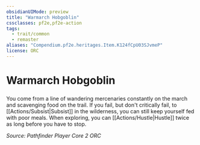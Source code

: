 ```yaml
---
obsidianUIMode: preview
title: "Warmarch Hobgoblin"
cssclasses: pf2e,pf2e-action
tags:
  - trait/common
  - remaster
aliases: "Compendium.pf2e.heritages.Item.K124fCpU03SJvmeP"
license: ORC
---
```

# Warmarch Hobgoblin

### 






You come from a line of wandering mercenaries constantly on the march and scavenging food on the trail. If you fail, but don't critically fail, to [[Actions/Subsist|Subsist]] in the wilderness, you can still keep yourself fed with poor meals. When exploring, you can [[Actions/Hustle|Hustle]] twice as long before you have to stop.

*Source: Pathfinder Player Core 2*
*ORC*